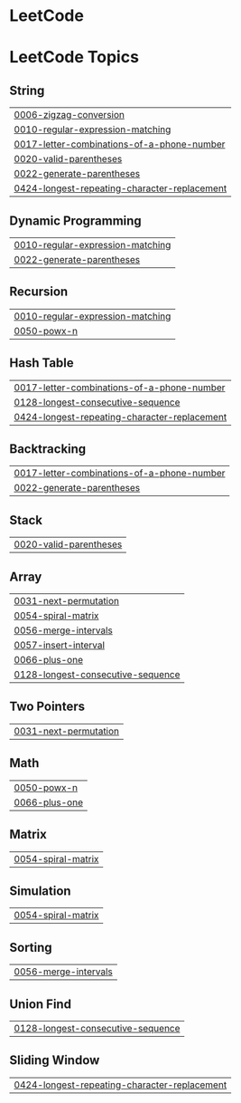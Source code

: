 # LeetCode
<!---LeetCode Topics Start-->
# LeetCode Topics
## String
|  |
| ------- |
| [0006-zigzag-conversion](https://github.com/iBOY011/LeetCode/tree/master/0006-zigzag-conversion) |
| [0010-regular-expression-matching](https://github.com/iBOY011/LeetCode/tree/master/0010-regular-expression-matching) |
| [0017-letter-combinations-of-a-phone-number](https://github.com/iBOY011/LeetCode/tree/master/0017-letter-combinations-of-a-phone-number) |
| [0020-valid-parentheses](https://github.com/iBOY011/LeetCode/tree/master/0020-valid-parentheses) |
| [0022-generate-parentheses](https://github.com/iBOY011/LeetCode/tree/master/0022-generate-parentheses) |
| [0424-longest-repeating-character-replacement](https://github.com/iBOY011/LeetCode/tree/master/0424-longest-repeating-character-replacement) |
## Dynamic Programming
|  |
| ------- |
| [0010-regular-expression-matching](https://github.com/iBOY011/LeetCode/tree/master/0010-regular-expression-matching) |
| [0022-generate-parentheses](https://github.com/iBOY011/LeetCode/tree/master/0022-generate-parentheses) |
## Recursion
|  |
| ------- |
| [0010-regular-expression-matching](https://github.com/iBOY011/LeetCode/tree/master/0010-regular-expression-matching) |
| [0050-powx-n](https://github.com/iBOY011/LeetCode/tree/master/0050-powx-n) |
## Hash Table
|  |
| ------- |
| [0017-letter-combinations-of-a-phone-number](https://github.com/iBOY011/LeetCode/tree/master/0017-letter-combinations-of-a-phone-number) |
| [0128-longest-consecutive-sequence](https://github.com/iBOY011/LeetCode/tree/master/0128-longest-consecutive-sequence) |
| [0424-longest-repeating-character-replacement](https://github.com/iBOY011/LeetCode/tree/master/0424-longest-repeating-character-replacement) |
## Backtracking
|  |
| ------- |
| [0017-letter-combinations-of-a-phone-number](https://github.com/iBOY011/LeetCode/tree/master/0017-letter-combinations-of-a-phone-number) |
| [0022-generate-parentheses](https://github.com/iBOY011/LeetCode/tree/master/0022-generate-parentheses) |
## Stack
|  |
| ------- |
| [0020-valid-parentheses](https://github.com/iBOY011/LeetCode/tree/master/0020-valid-parentheses) |
## Array
|  |
| ------- |
| [0031-next-permutation](https://github.com/iBOY011/LeetCode/tree/master/0031-next-permutation) |
| [0054-spiral-matrix](https://github.com/iBOY011/LeetCode/tree/master/0054-spiral-matrix) |
| [0056-merge-intervals](https://github.com/iBOY011/LeetCode/tree/master/0056-merge-intervals) |
| [0057-insert-interval](https://github.com/iBOY011/LeetCode/tree/master/0057-insert-interval) |
| [0066-plus-one](https://github.com/iBOY011/LeetCode/tree/master/0066-plus-one) |
| [0128-longest-consecutive-sequence](https://github.com/iBOY011/LeetCode/tree/master/0128-longest-consecutive-sequence) |
## Two Pointers
|  |
| ------- |
| [0031-next-permutation](https://github.com/iBOY011/LeetCode/tree/master/0031-next-permutation) |
## Math
|  |
| ------- |
| [0050-powx-n](https://github.com/iBOY011/LeetCode/tree/master/0050-powx-n) |
| [0066-plus-one](https://github.com/iBOY011/LeetCode/tree/master/0066-plus-one) |
## Matrix
|  |
| ------- |
| [0054-spiral-matrix](https://github.com/iBOY011/LeetCode/tree/master/0054-spiral-matrix) |
## Simulation
|  |
| ------- |
| [0054-spiral-matrix](https://github.com/iBOY011/LeetCode/tree/master/0054-spiral-matrix) |
## Sorting
|  |
| ------- |
| [0056-merge-intervals](https://github.com/iBOY011/LeetCode/tree/master/0056-merge-intervals) |
## Union Find
|  |
| ------- |
| [0128-longest-consecutive-sequence](https://github.com/iBOY011/LeetCode/tree/master/0128-longest-consecutive-sequence) |
## Sliding Window
|  |
| ------- |
| [0424-longest-repeating-character-replacement](https://github.com/iBOY011/LeetCode/tree/master/0424-longest-repeating-character-replacement) |
<!---LeetCode Topics End-->